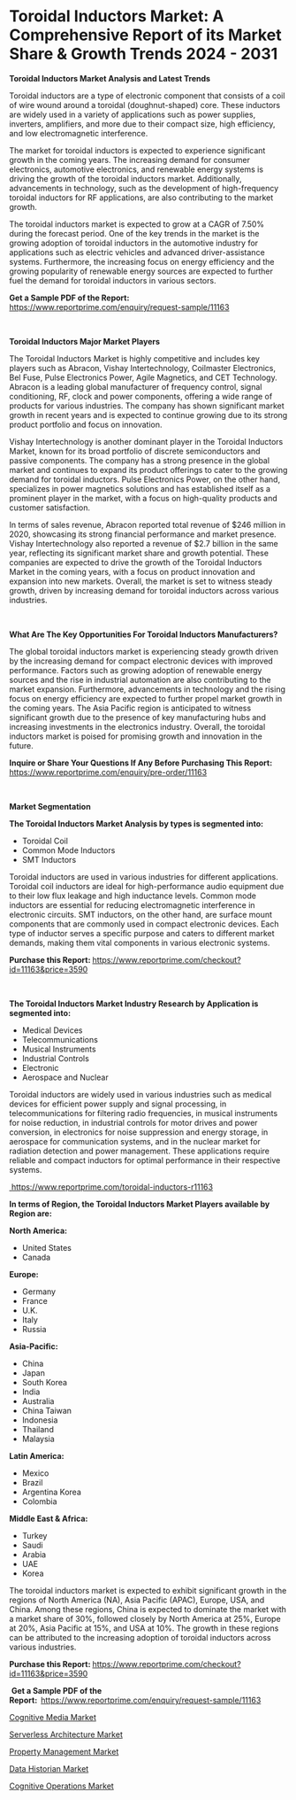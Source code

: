 <p><h1>Toroidal Inductors Market: A Comprehensive Report of its Market Share & Growth Trends 2024 - 2031</h1></p><p><strong>Toroidal Inductors Market Analysis and Latest Trends</strong></p>
<p><p>Toroidal inductors are a type of electronic component that consists of a coil of wire wound around a toroidal (doughnut-shaped) core. These inductors are widely used in a variety of applications such as power supplies, inverters, amplifiers, and more due to their compact size, high efficiency, and low electromagnetic interference.</p><p>The market for toroidal inductors is expected to experience significant growth in the coming years. The increasing demand for consumer electronics, automotive electronics, and renewable energy systems is driving the growth of the toroidal inductors market. Additionally, advancements in technology, such as the development of high-frequency toroidal inductors for RF applications, are also contributing to the market growth.</p><p>The toroidal inductors market is expected to grow at a CAGR of 7.50% during the forecast period. One of the key trends in the market is the growing adoption of toroidal inductors in the automotive industry for applications such as electric vehicles and advanced driver-assistance systems. Furthermore, the increasing focus on energy efficiency and the growing popularity of renewable energy sources are expected to further fuel the demand for toroidal inductors in various sectors.</p></p>
<p><strong>Get a Sample PDF of the Report:&nbsp;</strong> <a href="https://www.reportprime.com/enquiry/request-sample/11163">https://www.reportprime.com/enquiry/request-sample/11163</a></p>
<p>&nbsp;</p>
<p><strong>Toroidal Inductors Major Market Players</strong></p>
<p><p>The Toroidal Inductors Market is highly competitive and includes key players such as Abracon, Vishay Intertechnology, Coilmaster Electronics, Bel Fuse, Pulse Electronics Power, Agile Magnetics, and CET Technology. Abracon is a leading global manufacturer of frequency control, signal conditioning, RF, clock and power components, offering a wide range of products for various industries. The company has shown significant market growth in recent years and is expected to continue growing due to its strong product portfolio and focus on innovation.</p><p>Vishay Intertechnology is another dominant player in the Toroidal Inductors Market, known for its broad portfolio of discrete semiconductors and passive components. The company has a strong presence in the global market and continues to expand its product offerings to cater to the growing demand for toroidal inductors. Pulse Electronics Power, on the other hand, specializes in power magnetics solutions and has established itself as a prominent player in the market, with a focus on high-quality products and customer satisfaction.</p><p>In terms of sales revenue, Abracon reported total revenue of $246 million in 2020, showcasing its strong financial performance and market presence. Vishay Intertechnology also reported a revenue of $2.7 billion in the same year, reflecting its significant market share and growth potential. These companies are expected to drive the growth of the Toroidal Inductors Market in the coming years, with a focus on product innovation and expansion into new markets. Overall, the market is set to witness steady growth, driven by increasing demand for toroidal inductors across various industries.</p></p>
<p>&nbsp;</p>
<p><strong>What Are The Key Opportunities For Toroidal Inductors Manufacturers?</strong></p>
<p><p>The global toroidal inductors market is experiencing steady growth driven by the increasing demand for compact electronic devices with improved performance. Factors such as growing adoption of renewable energy sources and the rise in industrial automation are also contributing to the market expansion. Furthermore, advancements in technology and the rising focus on energy efficiency are expected to further propel market growth in the coming years. The Asia Pacific region is anticipated to witness significant growth due to the presence of key manufacturing hubs and increasing investments in the electronics industry. Overall, the toroidal inductors market is poised for promising growth and innovation in the future.</p></p>
<p><strong>Inquire or Share Your Questions If Any Before Purchasing This Report:</strong> <a href="https://www.reportprime.com/enquiry/pre-order/11163">https://www.reportprime.com/enquiry/pre-order/11163</a></p>
<p>&nbsp;</p>
<p><strong>Market Segmentation</strong></p>
<p><strong>The Toroidal Inductors Market Analysis by types is segmented into:</strong></p>
<p><ul><li>Toroidal Coil</li><li>Common Mode Inductors</li><li>SMT Inductors</li></ul></p>
<p><p>Toroidal inductors are used in various industries for different applications. Toroidal coil inductors are ideal for high-performance audio equipment due to their low flux leakage and high inductance levels. Common mode inductors are essential for reducing electromagnetic interference in electronic circuits. SMT inductors, on the other hand, are surface mount components that are commonly used in compact electronic devices. Each type of inductor serves a specific purpose and caters to different market demands, making them vital components in various electronic systems.</p></p>
<p><strong>Purchase this Report:&nbsp;</strong><a href="https://www.reportprime.com/checkout?id=11163&price=3590">https://www.reportprime.com/checkout?id=11163&price=3590</a></p>
<p>&nbsp;</p>
<p><strong>The Toroidal Inductors Market Industry Research by Application is segmented into:</strong></p>
<p><ul><li>Medical Devices</li><li>Telecommunications</li><li>Musical Instruments</li><li>Industrial Controls</li><li>Electronic</li><li>Aerospace and Nuclear</li></ul></p>
<p><p>Toroidal inductors are widely used in various industries such as medical devices for efficient power supply and signal processing, in telecommunications for filtering radio frequencies, in musical instruments for noise reduction, in industrial controls for motor drives and power conversion, in electronics for noise suppression and energy storage, in aerospace for communication systems, and in the nuclear market for radiation detection and power management. These applications require reliable and compact inductors for optimal performance in their respective systems.</p></p>
<p><a href="https://www.reportprime.com/toroidal-inductors-r11163">&nbsp;https://www.reportprime.com/toroidal-inductors-r11163</a></p>
<p><strong>In terms of Region, the Toroidal Inductors Market Players available by Region are:</strong></p>
<p>
    <p> <strong> North America: </strong>
        <ul>
            <li>United States</li>
            <li>Canada</li>
        </ul>
        </p> 
    <p> <strong> Europe: </strong>
        <ul>
            <li>Germany</li>
            <li>France</li>
            <li>U.K.</li>
            <li>Italy</li>
            <li>Russia</li>
        </ul>
        </p> 
    <p> <strong> Asia-Pacific: </strong>
        <ul>
            <li>China</li>
            <li>Japan</li>
            <li>South Korea</li>
            <li>India</li>
            <li>Australia</li>
            <li>China Taiwan</li>
            <li>Indonesia</li>
            <li>Thailand</li>
            <li>Malaysia</li>
        </ul>
        </p> 
    <p> <strong> Latin America: </strong>
        <ul>
            <li>Mexico</li>
            <li>Brazil</li>
            <li>Argentina Korea</li>
            <li>Colombia</li>
        </ul>
        </p> 
    <p> <strong> Middle East & Africa: </strong>
        <ul>
            <li>Turkey</li>
            <li>Saudi</li>
            <li>Arabia</li>
            <li>UAE</li>
            <li>Korea</li>
        </ul>
    </p>
    </p>
<p><p>The toroidal inductors market is expected to exhibit significant growth in the regions of North America (NA), Asia Pacific (APAC), Europe, USA, and China. Among these regions, China is expected to dominate the market with a market share of 30%, followed closely by North America at 25%, Europe at 20%, Asia Pacific at 15%, and USA at 10%. The growth in these regions can be attributed to the increasing adoption of toroidal inductors across various industries.</p></p>
<p><strong>Purchase this Report: </strong><a href="https://www.reportprime.com/checkout?id=11163&price=3590">https://www.reportprime.com/checkout?id=11163&price=3590</a></p>
<p>&nbsp;<strong>Get a Sample PDF of the Report:&nbsp;&nbsp;</strong><a href="https://www.reportprime.com/enquiry/request-sample/11163">https://www.reportprime.com/enquiry/request-sample/11163</a></p>
<p><strong></strong></p>
<p><p><a href="https://github.com/gcimaudf65/Market-Research-Report-List-2/blob/main/cognitive-media-market.md">Cognitive Media Market</a></p><p><a href="https://github.com/prosalinda88/Market-Research-Report-List-6/blob/main/serverless-architecture-market.md">Serverless Architecture Market</a></p><p><a href="https://github.com/dmmanir420/Market-Research-Report-List-2/blob/main/property-management-market.md">Property Management Market</a></p><p><a href="https://github.com/susanjprice2023/Market-Research-Report-List-2/blob/main/data-historian-market.md">Data Historian Market</a></p><p><a href="https://github.com/globismark/Market-Research-Report-List-5/blob/main/cognitive-operations-market.md">Cognitive Operations Market</a></p></p>